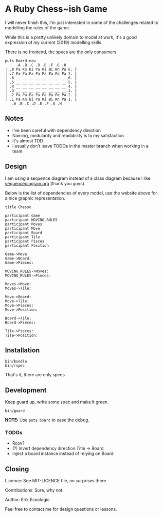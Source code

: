 # A Ruby Chess~ish Game

I will never finish this, I'm just interested in some of the challenges
related to modelling the rules of the game.

While this is a pretty unlikely domain to model at work,
it's a good expression of my current (2019) modelling skills.

There is no frontend, the specs are the only consumers.

```
puts Board.new
     .A .B .C .D .E .F .G .H
| .8 Pa Kn Bi Pa Ki Bi Kn Pa 8. |
| .7 Pa Pa Pa Pa Pa Pa Pa Pa 7. |
| .6 __ __ __ __ __ __ __ __ 6. |
| .5 __ __ __ __ __ __ __ __ 5. |
| .4 __ __ __ __ __ __ __ __ 4. |
| .3 __ __ __ __ __ __ __ __ 3. |
| .2 Pa Pa Pa Pa Pa Pa Pa Pa 2. |
| .1 Pa Kn Bi Pa Ki Bi Kn Pa 1. |
   .A .B .C .D .E .F .G .H
```


## Notes

* I've been careful with dependency direction
* Naming, modularity and readability is to my satisfaction
* It's almost TDD
* I usually don't leave TODOs in the master branch when working in a team


## Design

I am using a sequence diagram instead of a class diagram
because I like [sequencediagram.org](https://sequencediagram.org/)
(thank you guys).

Below is the list of dependencies of every model,
use the website above for a nice graphic representation.

```
title Chesso

participant Game
participant MOVING_RULES
participant Moves
participant Move
participant Board
participant Tile
participant Pieces
participant Position

Game->Move:
Game->Board:
Game->Pieces:

MOVING_RULES->Moves:
MOVING_RULES->Pieces:

Moves->Move:
Moves->Tile:

Move->Board:
Move->Tile:
Move->Pieces:
Move->Position:

Board->Tile:
Board->Pieces:

Tile->Pieces:
Tile->Position:
```


## Installation

```
bin/bundle
bin/rspec
```

That's it, there are only specs.


## Development

Keep guard up, write some spec and make it green.

```
bin/guard
```

**NOTE:** Use `puts board` to ease the debug.

### TODOs

* Rcov?
* (?) Invert dependency direction Title -> Board
* Inject a board instance instead of relying on Board


## Closing

Licence: See MIT-LICENCE file, no surprises there.

Contributions: Sure, why not.

Author: Erik Ecoologic

Feel free to contact me for design questions or lessons.
